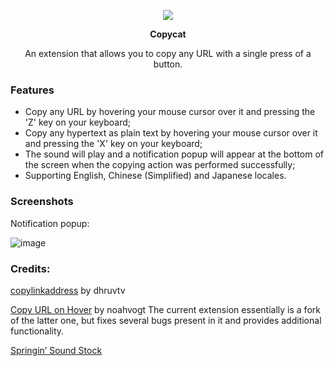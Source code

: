 <p align="center"> <img src="https://github.com/user-attachments/assets/82aabd80-94a1-43c7-89f0-ae26f505ca8c"> </p>
<p align="center"> <b> Copycat </b> </p>
<p align="center"> An extension that allows you to copy any URL with a single press of a button. </p>

### Features
* Copy any URL by hovering your mouse cursor over it and pressing the 'Z' key on your keyboard;
* Copy any hypertext as plain text by hovering your mouse cursor over it and pressing the 'X' key on your keyboard;
* The sound will play and a notification popup will appear at the bottom of the screen when the copying action was performed successfully;
* Supporting English, Chinese (Simplified) and Japanese locales.

### Screenshots

Notification popup:

![image](https://github.com/user-attachments/assets/75aab3ad-5089-48a0-a622-e3122162ad30)

### Credits:
[copylinkaddress](https://github.com/dhruvtv/copylinkaddress) by dhruvtv

[Copy URL on Hover](https://github.com/noahvogt/copy-url-on-hover) by noahvogt
The current extension essentially is a fork of the latter one, but fixes several bugs present in it and provides additional functionality.

[Springin’ Sound Stock](https://www.springin.org/sound-stock/)
